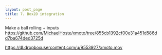 ```yaml
---
layout: post_page
title: 7. Box2D integration
---
```


Make a ball rolling + inputs
https://github.com/MichaelHoste/xmoto/tree/855cb1392cf00e31a451d586dd7ba674ded3725d

https://dl.dropboxusercontent.com/u/9553927/xmoto.mov

